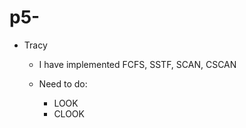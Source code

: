 # p5-

- Tracy
    - I have implemented FCFS, SSTF, SCAN, CSCAN
    
    - Need to do:
        - LOOK
        - CLOOK
